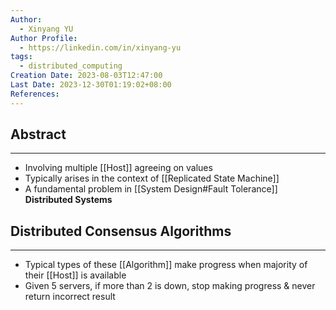 ```yaml
---
Author:
  - Xinyang YU
Author Profile:
  - https://linkedin.com/in/xinyang-yu
tags:
  - distributed_computing
Creation Date: 2023-08-03T12:47:00
Last Date: 2023-12-30T01:19:02+08:00
References: 
---
```

## Abstract
---
- Involving multiple [[Host]] agreeing on values
- Typically arises in the context of [[Replicated State Machine]]
- A fundamental problem in [[System Design#Fault Tolerance]] **Distributed Systems**


## Distributed Consensus Algorithms
---
- Typical types of these [[Algorithm]] make progress when majority of their [[Host]] is available
- Given 5 servers, if more than 2 is down, stop making progress & never return incorrect result